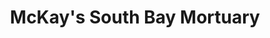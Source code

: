 ---
title: "McKay's South Bay Mortuary"
url: /lawndale/mckays-south-bay-mortuary/
shop: Bestattungen
---